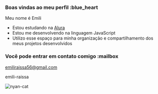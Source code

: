 ### Boas vindas ao meu perfil :blue_heart

Meu nome é Emili

- Estou estudando na [Alura](https://www.alura.com.br)
- Estou me desenvolvendo na linguagem JavaScript
- Utilizo esse espaço para minha organização e compartilhamento dos meus projetos desenvolvidos

### Você pode entrar em contato comigo :mailbox

emiliraissa56@gmail.com

emili-raissa



![nyan-cat](https://github.com/user-attachments/assets/3a657551-b1f4-4843-bc00-e6170718e550)

